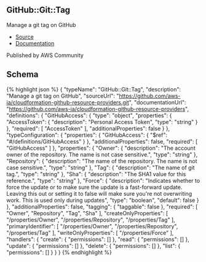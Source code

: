 
## GitHub::Git::Tag

Manage a git tag on GitHub

- [Source](https:&#x2F;&#x2F;github.com&#x2F;aws-ia&#x2F;cloudformation-github-resource-providers.git) 
- [Documentation]()

Published by AWS Community

## Schema
{% highlight json %}
{
    "typeName": "GitHub::Git::Tag",
    "description": "Manage a git tag on GitHub",
    "sourceUrl": "https://github.com/aws-ia/cloudformation-github-resource-providers.git",
    "documentationUrl": "https://github.com/aws-ia/cloudformation-github-resource-providers",
    "definitions": {
        "GitHubAccess": {
            "type": "object",
            "properties": {
                "AccessToken": {
                    "description": "Personal Access Token",
                    "type": "string"
                }
            },
            "required": [
                "AccessToken"
            ],
            "additionalProperties": false
        }
    },
    "typeConfiguration": {
        "properties": {
            "GitHubAccess": {
                "$ref": "#/definitions/GitHubAccess"
            }
        },
        "additionalProperties": false,
        "required": [
            "GitHubAccess"
        ]
    },
    "properties": {
        "Owner": {
            "description": "The account owner of the repository. The name is not case sensitive.",
            "type": "string"
        },
        "Repository": {
            "description": "The name of the repository. The name is not case sensitive.",
            "type": "string"
        },
        "Tag": {
            "description": "The name of git tag.",
            "type": "string"
        },
        "Sha": {
            "description": "The SHA1 value for this reference.",
            "type": "string"
        },
        "Force": {
            "description": "Indicates whether to force the update or to make sure the update is a fast-forward update. Leaving this out or setting it to false will make sure you're not overwriting work. This is used only during updates",
            "type": "boolean",
            "default": false
        }
    },
    "additionalProperties": false,
    "tagging": {
        "taggable": false
    },
    "required": [
        "Owner",
        "Repository",
        "Tag",
        "Sha"
    ],
    "createOnlyProperties": [
        "/properties/Owner",
        "/properties/Repository",
        "/properties/Tag"
    ],
    "primaryIdentifier": [
        "/properties/Owner",
        "/properties/Repository",
        "/properties/Tag"
    ],
    "writeOnlyProperties": [
        "/properties/Force"
    ],
    "handlers": {
        "create": {
            "permissions": []
        },
        "read": {
            "permissions": []
        },
        "update": {
            "permissions": []
        },
        "delete": {
            "permissions": []
        },
        "list": {
            "permissions": []
        }
    }
}
{% endhighlight %}
